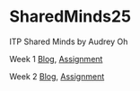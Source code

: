 # SharedMinds25
ITP Shared Minds by Audrey Oh

Week 1 [Blog](https://skitter-brownie-1c8.notion.site/Week-1-Blog-26a50145f384808ab860f8402ea1e6cf?source=copy_link), [Assignment](https://audreydoh.github.io/SharedMinds25/week1/consciousness.html)

Week 2 [Blog](https://www.notion.so/Week-2-Blog-27150145f3848005a16cde35701149bd?v=ecb42502e36d438687bc8d6ebafaca14&source=copy_link), [Assignment](https://audreydoh.github.io/SharedMinds25/Week2/index.html)

